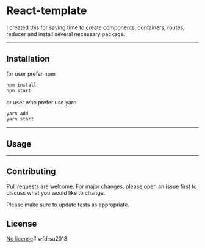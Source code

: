 # React-template

I created this for saving time to create components, containers, routes, reducer and install several necessary package.

-------

## Installation

for user prefer npm
```bash
npm install
npm start
```
or user who prefer use yarn
```bash
yarn add
yarn start 
```
-------

## Usage

-------

## Contributing
Pull requests are welcome. For major changes, please open an issue first to discuss what you would like to change.

Please make sure to update tests as appropriate.

## License
[No license](https://choosealicense.com/licenses/mit/)# wfdrsa2018
